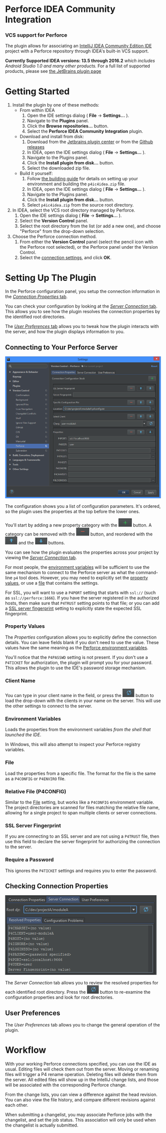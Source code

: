 # Perforce IDEA Community Integration

### VCS support for Perforce

The plugin allows for associating an [IntelliJ IDEA Community Edition IDE](https://www.jetbrains.com/idea/)
project with a Perforce repository through IDEA's built-in VCS support.

**Currently Supported IDEA versions: 13.5 through 2016.2** *which includes Android Studio 1.0 and many other products.*
For a full list of supported products, please see
[the JetBrains plugin page](https://plugins.jetbrains.com/update/index?pr=&updateId=22898)



# Getting Started

1. Install the plugin by one of these methods:
    * From within IDEA
        1. Open the IDE settings dialog ( **File** -> **Settings...** ).
        1. Navigate to the **Plugins** panel.
        1. Click the **Browse repositories...** button.
        1. Select the **Perforce IDEA Community Integration** plugin.
    * Download and install from disk:
        1. Download from the
           [Jetbrains plugin center](http://plugins.jetbrains.com/plugin/7685)
           or from the [Github releases](https://github.com/groboclown/p4ic4idea/releases/latest)
        1. In IDEA, open the IDE settings dialog ( **File** -> **Settings...** ).
        1. Navigate to the Plugins panel.
        1. Click the **Install plugin from disk...** button.
        1. Select the downloaded zip file.
    * Build it yourself:
        1. Follow [the building guide](BUILDING.md) for details on setting up your
           environment and building the `p4ic4idea.zip` file.
        1. In IDEA, open the IDE settings dialog ( **File** -> **Settings...** ).
        1. Navigate to the Plugins panel.
        1. Click the **Install plugin from disk...** button.
        1. Select `p4ic4idea.zip` from the source root directory.
1. In IDEA, select the VCS root directory managed by Perforce.
    1. Open the IDE settings dialog ( **File** -> **Settings...** ).
    1. Select the **Version Control** panel.
    1. Select the root directory from the list (or add a new one), and choose
       "Perforce" from the drop-down selection.
1. Choose the Perforce connection method.
    1. From either the **Version Control** panel (select the pencil
       icon with the Perforce root selected), or the Perforce panel
       under the Version Control.
    1. Select the [connection settings](#connecting-to-your-perforce-server),
       and click **OK**.
    

# Setting Up The Plugin

In the Perforce configuration panel, you setup the connection information in
the [*Connection Properties* tab](#connecting-to-your-perforce-server).

You can check your configuration by looking at the
[*Server Connection* tab](#checking-connection-properties).  This
allows you to see how the plugin resolves the connection properties by the
identified root directories.

The [*User Preferences* tab](#user-preferences) allows you to tweak how the
plugin interacts with the server, and how the plugin displays information to
you.


## Connecting to Your Perforce Server

![Connection Properties Tab](plugin/docs/img/settings-connection-properties-1.png)

The configuration shows you a list of configuration parameters.  It's ordered, so
the plugin uses the properties at the top before the lower ones.

You'll start by adding a new property category with
the ![plus](plugin/docs/img/settings-connection-properties-plus.png) button.
A category can be removed with
the ![minus](plugin/docs/img/settings-connection-properties-minus.png) button,
and reordered with
the ![up](plugin/docs/img/settings-connection-properties-up.png) and
the ![down](plugin/docs/img/settings-connection-properties-down.png) buttons.

You can see how the plugin evaluates the properties across your project by
viewing the [*Server Connection* tab](#checking-connection-properties).

For most people, the [environment variables](#environment-variables) will be
sufficient to use the same mechanism to connect to the Perforce server as
what the command-line `p4` tool does.  However, you may need to explicitly
set the [property values](#property-values), or use a [file](#file) that
contains the settings.

For SSL, you will want to use a `P4PORT` setting that starts with `ssl://`
(such as `ssl://perforce:1666`).  If you have the server registered in the
authorized hosts, then make sure that `P4TRUST` setting points to that file;
or you can add a [SSL server fingerprint](#ssl-server-fingerprint) setting
to explicitly state the expected SSL fingerprint.

### Property Values

The *Properties* configuration allows you to explicitly define the connection
details.  You can leave fields blank if you don't need to use the value.  These
values have the same meaning as the
[Perforce environment variables](https://www.perforce.com/perforce/doc.051/manuals/p4guide/ab_envvars.html).

You'll notice that the `P4PASSWD` setting is not present.  If you don't use a
`P4TICKET` for authorization, the plugin will prompt you for your password.  This
allows the plugin to use the IDE's password storage mechanism.


### Client Name

You can type in your client name in the field, or press
the ![refresh](plugin/docs/img/settings-connection-properties-refresh.png) button
to load the drop-down with the clients in your name on the server.  This will
use the other settings to connect to the server.


### Environment Variables

Loads the properties from the environment variables *from the shell that
launched the IDE*.

In Windows, this will also attempt to inspect your Perforce registry variables.  


### File

Load the properties from a specific file.  The format for the file is the
same as a `P4CONFIG` or `P4ENVIRO` file.


### Relative File (P4CONFIG)

Similar to the [File](#file) setting, but works like a `P4CONFIG` environment
variable.  The project directories are scanned for files matching the relative
file name, allowing for a single project to span multiple clients or server
connections.


### SSL Server Fingerprint

If you are connecting to an SSL server and are not using a `P4TRUST` file,
then use this field to declare the server fingerprint for authorizing the
connection to the server. 


### Require a Password

This ignores the `P4TICKET` settings and requires you to enter the password.


## Checking Connection Properties

![Server Connection tab](plugin/docs/img/settings-connection-resolved-1.png)

The *Server Connection* tab allows you to review the resolved properties for 
each identified root directory.  Press
the ![refresh](plugin/docs/img/settings-connection-properties-refresh.png) button
to re-examine the configuration properties and look for root directories.


## User Preferences

The *User Preferences* tab allows you to change the general operation of the
plugin. 



# Workflow

With your working Perforce connections specified, you can use the IDE
as usual.  Editing files will check them out from the server.  Moving
or renaming files will trigger a P4 rename operation.  Deleting files
will delete them from the server.  All edited files will show up in
the IntelliJ change lists, and those will be associated with the
corresponding Perforce change.

From the change lists, you can view a difference against the head
revision.  You can also view the file history, and compare different
revisions against each other.

When submitting a changelist, you may associate Perforce jobs with the
changelist, and set the job status.  This association will only be used
when the changelist is actually submitted.
